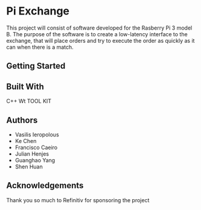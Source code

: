 # Pi Exchange

This project will consist of software developed for the Rasberry Pi 3 model B. The purpose of the software is to create a low-latency interface to the exchange, that will place orders and try to execute the order as quickly as it can when there is a match. 

Getting Started
------

Built With 
------
C++
Wt TOOL KIT

Authors
------

* Vasilis Ieropolous
* Ke Chen
* Francisco Caeiro
* Julian Henjes
* Guanghao Yang
* Shen Huan 

Acknowledgements
------

Thank you so much to Refinitiv for sponsoring the project
